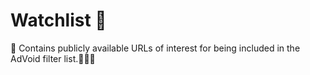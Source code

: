 # Watchlist 🦆

🥽 Contains publicly available URLs of interest for being included in the AdVoid filter list.👨🏻‍🏭
